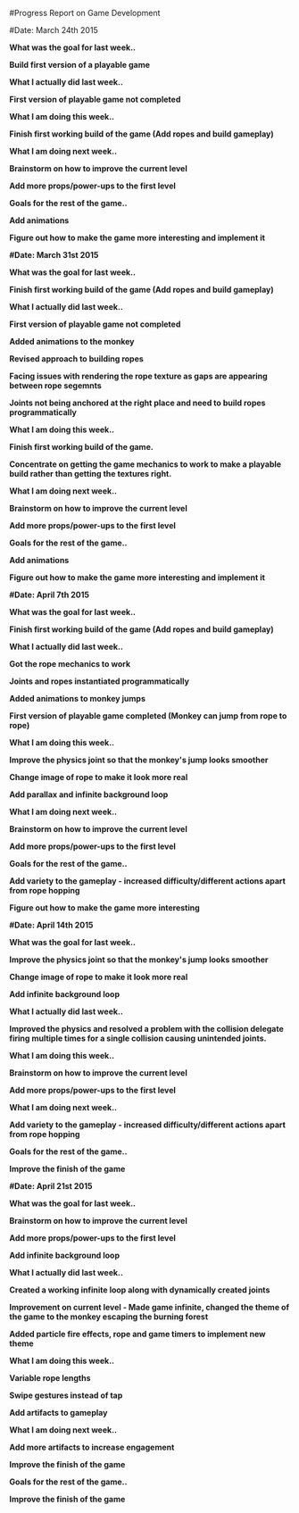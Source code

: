 #Progress Report on Game Development


#Date: March 24th 2015

<b>What was the goal for last week..

Build first version of a playable game

<b>What I actually did last week..

First version of playable game not completed

<b>What I am doing this week..

Finish first working build of the game (Add ropes and build gameplay)

<b>What I am doing next week..

Brainstorm on how to improve the current level

Add more props/power-ups to the first level

<b>Goals for the rest of the game.. 

Add animations

Figure out how to make the game more interesting and implement it



#Date: March 31st 2015

<b>What was the goal for last week..

Finish first working build of the game (Add ropes and build gameplay)

<b>What I actually did last week..

First version of playable game not completed

Added animations to the monkey

Revised approach to building ropes

Facing issues with rendering the rope texture as gaps are appearing between rope segemnts

Joints not being anchored at the right place and need to build ropes programmatically

<b>What I am doing this week..

Finish first working build of the game.

Concentrate on getting the game mechanics to work to make a playable build rather than getting the textures right.

<b>What I am doing next week..

Brainstorm on how to improve the current level

Add more props/power-ups to the first level

<b>Goals for the rest of the game.. 

Add animations

Figure out how to make the game more interesting and implement it



#Date: April 7th 2015

<b>What was the goal for last week..

Finish first working build of the game (Add ropes and build gameplay)

<b>What I actually did last week..

Got the rope mechanics to work

Joints and ropes instantiated programmatically

Added animations to monkey jumps

First version of playable game completed (Monkey can jump from rope to rope)

<b>What I am doing this week..

Improve the physics joint so that the monkey's jump looks smoother

Change image of rope to make it look more real

Add parallax and infinite background loop

<b>What I am doing next week..

Brainstorm on how to improve the current level

Add more props/power-ups to the first level

<b>Goals for the rest of the game.. 

Add variety to the gameplay - increased difficulty/different actions apart from rope hopping

Figure out how to make the game more interesting



#Date: April 14th 2015

<b>What was the goal for last week..

Improve the physics joint so that the monkey's jump looks smoother

Change image of rope to make it look more real

Add infinite background loop

<b>What I actually did last week..

Improved the physics and resolved a problem with the collision delegate firing multiple times for a single collision causing unintended joints.

<b>What I am doing this week..

Brainstorm on how to improve the current level

Add more props/power-ups to the first level

<b>What I am doing next week..

Add variety to the gameplay - increased difficulty/different actions apart from rope hopping

<b>Goals for the rest of the game.. 

Improve the finish of the game



#Date: April 21st 2015

<b>What was the goal for last week..

Brainstorm on how to improve the current level

Add more props/power-ups to the first level

Add infinite background loop

<b>What I actually did last week..

Created a working infinite loop along with dynamically created joints

Improvement on current level - Made game infinite, changed the theme of the game 
to the monkey escaping the burning forest

Added particle fire effects, rope and game timers to implement new theme

<b>What I am doing this week..

Variable rope lengths

Swipe gestures instead of tap

Add artifacts to gameplay


<b>What I am doing next week..

Add more artifacts to increase engagement

Improve the finish of the game

<b>Goals for the rest of the game.. 

Improve the finish of the game

